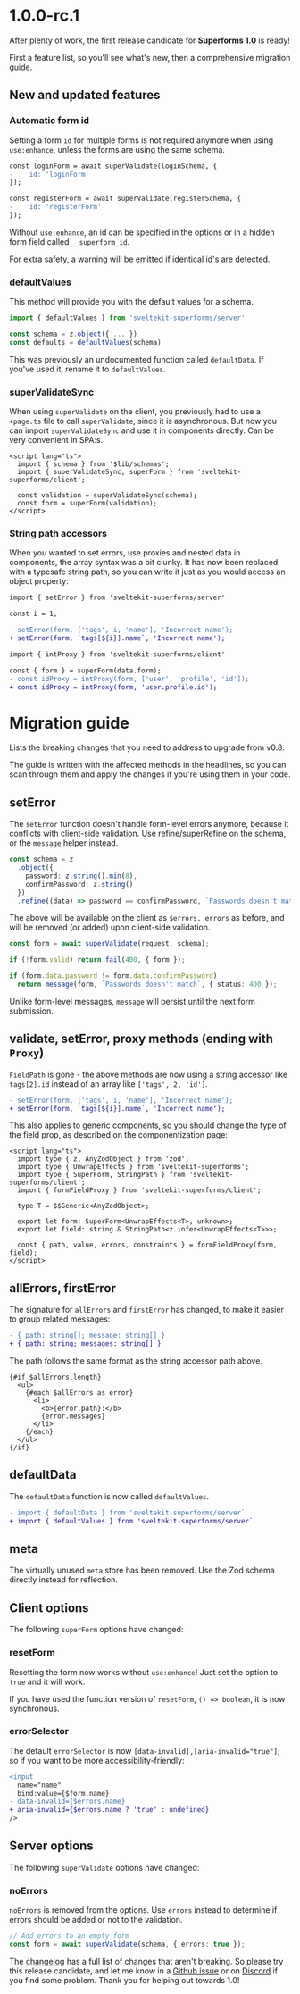 # 1.0.0-rc.1

After plenty of work, the first release candidate for **Superforms 1.0** is ready!

First a feature list, so you'll see what's new, then a comprehensive migration guide.

## New and updated features

### Automatic form id

Setting a form `id` for multiple forms is not required anymore when using `use:enhance`, unless the forms are using the same schema.

```diff
const loginForm = await superValidate(loginSchema, {
-    id: 'loginForm'
});

const registerForm = await superValidate(registerSchema, {
-    id: 'registerForm'
});
```

Without `use:enhance`, an id can be specified in the options or in a hidden form field called `__superform_id`.

For extra safety, a warning will be emitted if identical id's are detected.

### defaultValues

This method will provide you with the default values for a schema.

```ts
import { defaultValues } from 'sveltekit-superforms/server'

const schema = z.object({ ... })
const defaults = defaultValues(schema)
```

This was previously an undocumented function called `defaultData`. If you've used it, rename it to `defaultValues`.

### superValidateSync

When using `superValidate` on the client, you previously had to use a `+page.ts` file to call `superValidate`, since it is asynchronous. But now you can import `superValidateSync` and use it in components directly. Can be very convenient in SPA:s.

```svelte
<script lang="ts">
  import { schema } from '$lib/schemas';
  import { superValidateSync, superForm } from 'sveltekit-superforms/client';

  const validation = superValidateSync(schema);
  const form = superForm(validation);
</script>
```

### String path accessors

When you wanted to set errors, use proxies and nested data in components, the array syntax was a bit clunky. It has now been replaced with a typesafe string path, so you can write it just as you would access an object property:

```diff
import { setError } from 'sveltekit-superforms/server'

const i = 1;

- setError(form, ['tags', i, 'name'], 'Incorrect name');
+ setError(form, `tags[${i}].name`, 'Incorrect name');
```

```diff
import { intProxy } from 'sveltekit-superforms/client'

const { form } = superForm(data.form);
- const idProxy = intProxy(form, ['user', 'profile', 'id']);
+ const idProxy = intProxy(form, 'user.profile.id');
```

# Migration guide

Lists the breaking changes that you need to address to upgrade from v0.8.

The guide is written with the affected methods in the headlines, so you can scan through them and apply the changes if you're using them in your code.

## setError

The `setError` function doesn't handle form-level errors anymore, because it conflicts with client-side validation. Use refine/superRefine on the schema, or the `message` helper instead.

```ts
const schema = z
  .object({
    password: z.string().min(8),
    confirmPassword: z.string()
  })
  .refine((data) => password == confirmPassword, `Passwords doesn't match.`);
```

The above will be available on the client as `$errors._errors` as before, and will be removed (or added) upon client-side validation.

```ts
const form = await superValidate(request, schema);

if (!form.valid) return fail(400, { form });

if (form.data.password != form.data.confirmPassword)
  return message(form, `Passwords doesn't match`, { status: 400 });
```

Unlike form-level messages, `message` will persist until the next form submission.

## validate, setError, proxy methods (ending with `Proxy`)

`FieldPath` is gone - the above methods are now using a string accessor like `tags[2].id` instead of an array like `['tags', 2, 'id']`.

```diff
- setError(form, ['tags', i, 'name'], 'Incorrect name');
+ setError(form, `tags[${i}].name`, 'Incorrect name');
```

This also applies to generic components, so you should change the type of the field prop, as described on the componentization page:

```svelte
<script lang="ts">
  import type { z, AnyZodObject } from 'zod';
  import type { UnwrapEffects } from 'sveltekit-superforms';
  import type { SuperForm, StringPath } from 'sveltekit-superforms/client';
  import { formFieldProxy } from 'sveltekit-superforms/client';

  type T = $$Generic<AnyZodObject>;

  export let form: SuperForm<UnwrapEffects<T>, unknown>;
  export let field: string & StringPath<z.infer<UnwrapEffects<T>>>;

  const { path, value, errors, constraints } = formFieldProxy(form, field);
</script>
```

## allErrors, firstError

The signature for `allErrors` and `firstError` has changed, to make it easier to group related messages:

```diff
- { path: string[]; message: string[] }
+ { path: string; messages: string[] }
```

The path follows the same format as the string accessor path above.

```svelte
{#if $allErrors.length}
  <ul>
    {#each $allErrors as error}
      <li>
        <b>{error.path}:</b>
        {error.messages}
      </li>
    {/each}
  </ul>
{/if}
```

## defaultData

The `defaultData` function is now called `defaultValues`.

```diff
- import { defaultData } from 'sveltekit-superforms/server`
+ import { defaultValues } from 'sveltekit-superforms/server`
```

## meta

The virtually unused `meta` store has been removed. Use the Zod schema directly instead for reflection.

## Client options

The following `superForm` options have changed:

### resetForm

Resetting the form now works without `use:enhance`! Just set the option to `true` and it will work.

If you have used the function version of `resetForm`, `() => boolean`, it is now synchronous.

### errorSelector

The default `errorSelector` is now `[data-invalid],[aria-invalid="true"]`, so if you want to be more accessibility-friendly:

```diff
<input
  name="name"
  bind:value={$form.name}
- data-invalid={$errors.name}
+ aria-invalid={$errors.name ? 'true' : undefined}
/>
```

## Server options

The following `superValidate` options have changed:

### noErrors

`noErrors` is removed from the options. Use `errors` instead to determine if errors should be added or not to the validation.

```ts
// Add errors to an empty form
const form = await superValidate(schema, { errors: true });
```

The [changelog](https://github.com/ciscoheat/sveltekit-superforms/blob/main/CHANGELOG.md) has a full list of changes that aren't breaking. So please try this release candidate, and let me know in a [Github issue](https://github.com/ciscoheat/sveltekit-superforms/issues) or on [Discord](https://discord.gg/AptebvVuhB) if you find some problem. Thank you for helping out towards 1.0!
